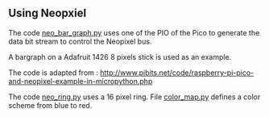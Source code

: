 ## Using Neopxiel

The code [neo_bar_graph.py](neo_bar_graph.py) uses one of the PIO of the Pico to generate the data bit stream to control the Neopixel bus.

A bargraph on a Adafruit 1426 8 pixels stick is used as an example. 

The code is adapted from : http://www.pibits.net/code/raspberry-pi-pico-and-neopixel-example-in-micropython.php

The code [neo_ring.py](neo_ring.py) uses a 16 pixel ring. File [color_map.py](color_map.py) defines a color scheme from blue to red.
